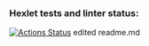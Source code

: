 ### Hexlet tests and linter status:
[![Actions Status](https://github.com/Lilu-Zakolodyajnaya/qa-engineer-project-84/actions/workflows/hexlet-check.yml/badge.svg)](https://github.com/Lilu-Zakolodyajnaya/qa-engineer-project-84/actions)
edited readme.md